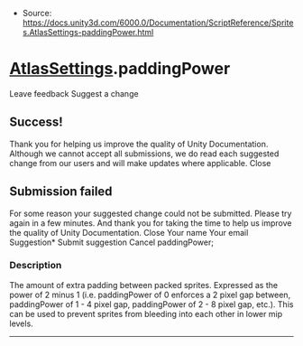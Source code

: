 * Source: https://docs.unity3d.com/6000.0/Documentation/ScriptReference/Sprites.AtlasSettings-paddingPower.html

#  [AtlasSettings](https://docs.unity3d.com/6000.0/Documentation/ScriptReference/Sprites.AtlasSettings.html).paddingPower
Leave feedback
Suggest a change
## Success!
Thank you for helping us improve the quality of Unity Documentation. Although we cannot accept all submissions, we do read each suggested change from our users and will make updates where applicable.
Close
## Submission failed
For some reason your suggested change could not be submitted. Please <a>try again</a> in a few minutes. And thank you for taking the time to help us improve the quality of Unity Documentation.
Close
Your name Your email Suggestion* Submit suggestion
Cancel
paddingPower; 
### Description
The amount of extra padding between packed sprites.
Expressed as the power of 2 minus 1 (i.e. paddingPower of 0 enforces a 2 pixel gap between, paddingPower of 1 - 4 pixel gap, paddingPower of 2 - 8 pixel gap, etc.). This can be used to prevent sprites from bleeding into each other in lower mip levels.
* * *
